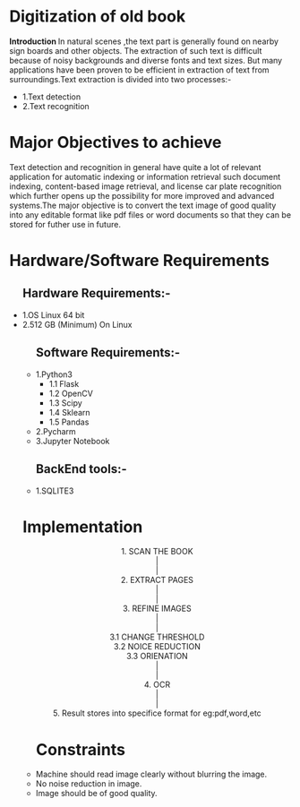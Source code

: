 <h1>Digitization of old book </h1>
<b> Introduction </b>
In natural scenes ,the text part is generally found on nearby sign boards and other objects. The extraction of such text is
difficult because of noisy backgrounds and diverse fonts and text sizes. But many applications have been proven to be efficient in extraction of text from surroundings.Text extraction is divided into two processes:-
<ul>
<li> 1.Text detection</li>
<li> 2.Text recognition </li>
</ul>
<h1> Major Objectives to achieve </h1>
Text detection and recognition in general have quite a lot of relevant application for automatic indexing or information retrieval such document indexing, content-based image retrieval, and license car plate recognition which further opens up the possibility for more improved and advanced systems.The major objective is to convert the text image of good quality into any editable format like pdf files or word documents so that they can be stored for futher use in future.
<h1> Hardware/Software Requirements </h1>
<ul>
  <h2> Hardware Requirements:-</h2>
    <li> 1.OS Linux 64 bit</li>
    <li> 2.512 GB (Minimum) On Linux</li>
<ul> 
  <h2> Software Requirements:-</h2>
  <li>1.Python3 
     <ul> 
     <li>1.1 Flask</li>
     <li>1.2 OpenCV</li>
     <li>1.3 Scipy</li>
     <li>1.4 Sklearn</li>
     <li>1.5 Pandas</li>
     </ul>
  </li>
  <li> 2.Pycharm</li>
  <li> 3.Jupyter Notebook</li>
</ul>
<ul>
  <h2>BackEnd tools:-</h2>
  <li>1.SQLITE3 </li>
</ul>
<h1>Implementation</h1>
<p align="center">
1.  SCAN THE BOOK<br>
         |<br>
         |<br>
2.  EXTRACT PAGES<br>
         |<br>
         |<br>
3.  REFINE IMAGES<br>
         |<br>
         |<br>
3.1 CHANGE THRESHOLD<br>
3.2 NOICE REDUCTION<br>
3.3 ORIENATION<br>
         |<br>
         |<br>
4.  OCR<br>
         |<br>
         |<br>
5.  Result stores into specifice format for eg:pdf,word,etc          
</p>
<ul>
<h1>Constraints</h1>
<li>Machine should read image clearly without blurring the image.</li>
<li>No noise reduction in image.</li>
<li>Image should be of good quality.</li>
</ul>

